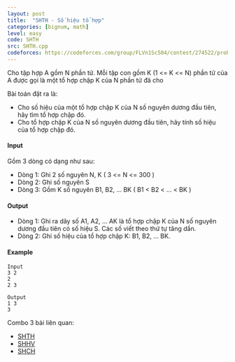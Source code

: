 ```yaml
---
layout: post
title:  "SHTH - Số hiệu tổ hợp"
categories: [bignum, math]
level: easy
code: SHTH
src: SHTH.cpp
codeforces: https://codeforces.com/group/FLVn1Sc504/contest/274522/problem/C
---
```



Cho tập hợp A gồm N phần tử. Mỗi tập con gồm K (1 <= K <= N) phần tử của A được gọi là một tổ hợp chập K của N phần tử đã cho

Bài toán đặt ra là:

+ Cho số hiệu của một tổ hợp chập K của N số nguyên dương đầu tiên, hãy tìm tổ hợp chập đó.
+ Cho tổ hợp chập K của N số nguyên dương đầu tiên, hãy tính số hiệu của tổ hợp chập đó.

#### Input

Gồm 3 dòng có dạng như sau:

+ Dòng 1: Ghi 2 số nguyên N, K ( 3 <= N <= 300 )
+ Dòng 2: Ghi số nguyên S
+ Dòng 3: Gồm K số nguyên B1, B2, ... BK ( B1 < B2 < ... < BK )

#### Output

+ Dòng 1: Ghi ra dãy số A1, A2, ... AK là tổ hợp chập K của N số nguyên dương đầu tiên có số hiệu S. Các số viết theo thứ tự tăng dần.
+ Dòng 2: Ghi số hiệu của tổ hợp chập K: B1, B2, ... BK.

#### Example

```
Input
3 2 
2
2 3

Output
1 3
3
```

<!--more-->


Combo 3 bài liên quan:

+ [SHTH](https://vnspoj.github.io/problems/SHTH)
+ [SHHV](https://vnspoj.github.io/problems/SHHV)
+ [SHCH](https://vnspoj.github.io/problems/SHCH)
